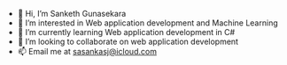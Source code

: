 - 👋 Hi, I’m Sanketh Gunasekara
- 👀 I’m interested in Web application development and Machine Learning
- 🌱 I’m currently learning Web application development in C#
- 💞️ I’m looking to collaborate on web application development
- 📫 Email me at sasankasj@icloud.com

<!---
Sankethg0/Sankethg0 is a ✨ special ✨ repository because its `README.md` (this file) appears on your GitHub profile.
You can click the Preview link to take a look at your changes.
--->
